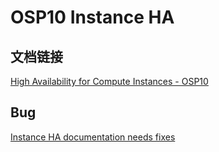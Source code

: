 # OSP10 Instance HA

## 文档链接

[High Availability for Compute Instances - OSP10](https://access.redhat.com/documentation/en-us/red_hat_openstack_platform/10/html-single/high_availability_for_compute_instances/index#requirements)

## Bug

[Instance HA documentation needs fixes](https://bugzilla.redhat.com/show_bug.cgi?id=1598432)
